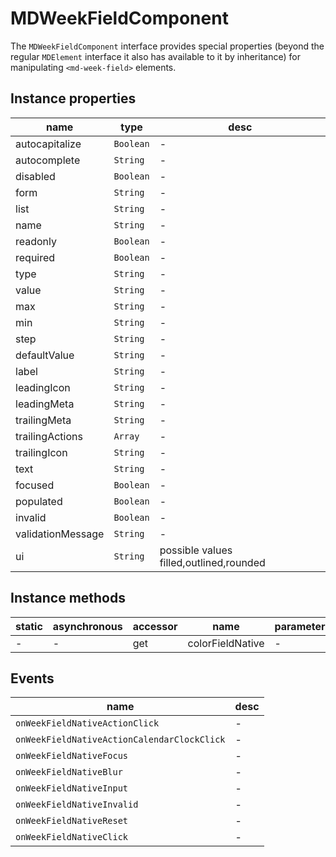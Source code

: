 # MDWeekFieldComponent
The `MDWeekFieldComponent` interface provides special properties (beyond the regular `MDElement` interface it also has available to it by inheritance) for manipulating `<md-week-field>` elements.

## Instance properties

name|type|desc
---|---|---
autocapitalize|`Boolean`|-
autocomplete|`String`|-
disabled|`Boolean`|-
form|`String`|-
list|`String`|-
name|`String`|-
readonly|`Boolean`|-
required|`Boolean`|-
type|`String`|-
value|`String`|-
max|`String`|-
min|`String`|-
step|`String`|-
defaultValue|`String`|-
label|`String`|-
leadingIcon|`String`|-
leadingMeta|`String`|-
trailingMeta|`String`|-
trailingActions|`Array`|-
trailingIcon|`String`|-
text|`String`|-
focused|`Boolean`|-
populated|`Boolean`|-
invalid|`Boolean`|-
validationMessage|`String`|-
ui|`String`|possible values filled,outlined,rounded

## Instance methods

static|asynchronous|accessor|name|parameters
---|---|---|---|---
-|-|get |colorFieldNative|-

## Events

name|desc
---|---
`onWeekFieldNativeActionClick`|-
`onWeekFieldNativeActionCalendarClockClick`|-
`onWeekFieldNativeFocus`|-
`onWeekFieldNativeBlur`|-
`onWeekFieldNativeInput`|-
`onWeekFieldNativeInvalid`|-
`onWeekFieldNativeReset`|-
`onWeekFieldNativeClick`|-

